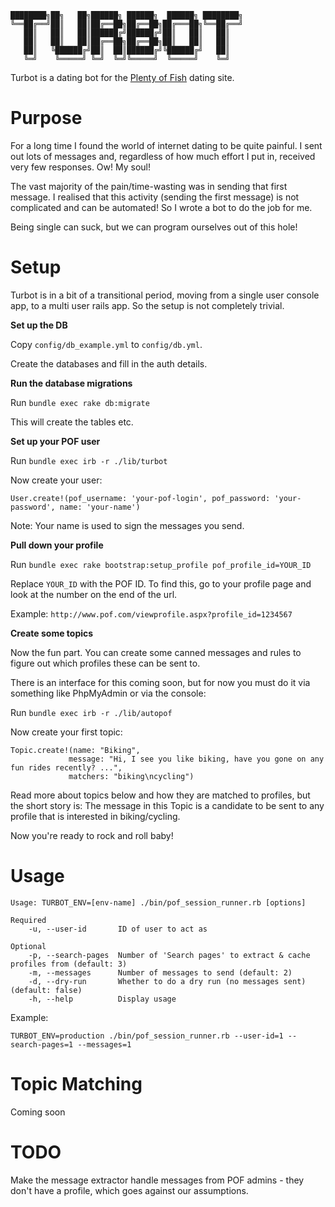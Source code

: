 ```
████████╗██╗   ██╗██████╗ ██████╗  ██████╗ ████████╗
╚══██╔══╝██║   ██║██╔══██╗██╔══██╗██╔═══██╗╚══██╔══╝
   ██║   ██║   ██║██████╔╝██████╔╝██║   ██║   ██║
   ██║   ██║   ██║██╔══██╗██╔══██╗██║   ██║   ██║
   ██║   ╚██████╔╝██║  ██║██████╔╝╚██████╔╝   ██║
   ╚═╝    ╚═════╝ ╚═╝  ╚═╝╚═════╝  ╚═════╝    ╚═╝
```


Turbot is a dating bot for the [Plenty of Fish](https://www.pof.com/) dating site.


Purpose
=======

For a long time I found the world of internet dating to be quite painful. I
sent out lots of messages and, regardless of how much effort I put in, received
very few responses. Ow! My soul!

The vast majority of the pain/time-wasting was in sending that first message. I
realised that this activity (sending the first message) is not complicated and
can be automated!  So I wrote a bot to do the job for me.

Being single can suck, but we can program ourselves out of this hole!

Setup
=====

Turbot is in a bit of a transitional period, moving from a single user console
app, to a multi user rails app. So the setup is not completely trivial.


**Set up the DB**

Copy `config/db_example.yml` to `config/db.yml`.

Create the databases and fill in the auth details.

**Run the database migrations**

Run `bundle exec rake db:migrate`

This will create the tables etc.

**Set up your POF user**

Run `bundle exec irb -r ./lib/turbot`

Now create your user:

`User.create!(pof_username: 'your-pof-login', pof_password: 'your-password', name: 'your-name')`

Note: Your name is used to sign the messages you send.

**Pull down your profile**

Run `bundle exec rake bootstrap:setup_profile pof_profile_id=YOUR_ID`

Replace `YOUR_ID` with the POF ID. To find this, go to your profile page and look at the number on the end of the url.

Example: `http://www.pof.com/viewprofile.aspx?profile_id=1234567`

**Create some topics**

Now the fun part. You can create some canned messages and rules to figure
out which profiles these can be sent to.

There is an interface for this coming soon, but for now you must do it via something like PhpMyAdmin or via the console:

Run `bundle exec irb -r ./lib/autopof`

Now create your first topic:

```
Topic.create!(name: "Biking",
             message: "Hi, I see you like biking, have you gone on any fun rides recently? ...",
             matchers: "biking\ncycling")
```

Read more about topics below and how they are matched to profiles, but the
short story is: The message in this Topic is a candidate to be sent to any
profile that is interested in biking/cycling.


Now you're ready to rock and roll baby!


Usage
=====

```
Usage: TURBOT_ENV=[env-name] ./bin/pof_session_runner.rb [options]

Required
    -u, --user-id       ID of user to act as

Optional
    -p, --search-pages  Number of 'Search pages' to extract & cache profiles from (default: 3)
    -m, --messages      Number of messages to send (default: 2)
    -d, --dry-run       Whether to do a dry run (no messages sent) (default: false)
    -h, --help          Display usage
```

Example:

```
TURBOT_ENV=production ./bin/pof_session_runner.rb --user-id=1 --search-pages=1 --messages=1
```


Topic Matching
==============

Coming soon


TODO
====

Make the message extractor handle messages from POF admins - they don't have a
profile, which goes against our assumptions.
